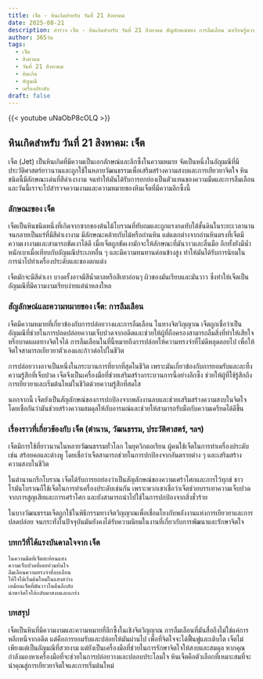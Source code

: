 ```yaml
---
title: เจ็ต - หินเกิดสำหรับ วันที่ 21 สิงหาคม
date: 2025-08-21
description: สำรวจ เจ็ต - หินเกิดสำหรับ วันที่ 21 สิงหาคม สัญลักษณ์ของ การลืมเลือน มาเรียนรู้ความหมายลึกซึ้งของหินพิเศษนี้
author: 365วัน
tags:
  - เจ็ต
  - สิงหาคม
  - วันที่ 21 สิงหาคม
  - หินเกิด
  - อัญมณี
  - เครื่องประดับ
draft: false
---
```


{{< youtube uNaObP8cOLQ >}}

## หินเกิดสำหรับ วันที่ 21 สิงหาคม: เจ็ต

เจ็ต (Jet) เป็นหินเกิดที่มีความเป็นเอกลักษณ์และลึกซึ้งในความหมาย จัดเป็นหนึ่งในอัญมณีที่มีประวัติศาสตร์ยาวนานและถูกใช้ในหลายวัฒนธรรมเพื่อเสริมสร้างความสงบและการเยียวยาจิตใจ หินชนิดนี้มีลักษณะเด่นที่สีดำเงางาม จนทำให้มันได้รับการยกย่องเป็นตัวแทนของความมืดและการลืมเลือน และวันนี้เราจะไปสำรวจความงามและความหมายของหินเจ็ตที่มีความลึกซึ้งนี้

### ลักษณะของ เจ็ต

เจ็ตเป็นหินชนิดหนึ่งที่เกิดจากซากของต้นไม้โบราณที่ทับถมและถูกแรงกดทับใต้ชั้นดินในระยะเวลานานจนกลายเป็นแร่ที่มีสีดำเงางาม มีลักษณะคล้ายกับไม้หรือถ่านหิน แต่แตกต่างจากถ่านหินตรงที่เจ็ตมีความเงางามและสามารถขัดเงาได้ดี เมื่อเจ็ตถูกขัดเงามักจะให้ลักษณะที่มันวาวและลื่นมือ อีกทั้งยังมีน้ำหนักเบาเมื่อเทียบกับอัญมณีประเภทอื่น ๆ และมีความทนทานค่อนข้างสูง ทำให้มันได้รับการนิยมในการนำไปทำเครื่องประดับและของตกแต่ง

เจ็ตมักจะมีสีดำเงา บางครั้งอาจมีสีน้ำตาลหรือสีเทาอ่อนๆ ผิวของมันเรียบและมันวาว ซึ่งทำให้เจ็ตเป็นอัญมณีที่มีความงามเรียบง่ายแต่น่าหลงใหล

### สัญลักษณ์และความหมายของ เจ็ต: การลืมเลือน

เจ็ตมีความหมายที่เกี่ยวข้องกับการปล่อยวางและการลืมเลือน ในทางจิตวิญญาณ เจ็ตถูกเชื่อว่าเป็นอัญมณีที่ช่วยในการปลดปล่อยความเจ็บปวดจากอดีตและช่วยให้ผู้ที่ถือครองสามารถลืมสิ่งที่ทำให้เสียใจหรือบาดแผลทางจิตใจได้ การลืมเลือนในที่นี้หมายถึงการปล่อยให้ความทรงจำที่ไม่ดีหลุดลอยไป เพื่อให้จิตใจสามารถเยียวยาตัวเองและก้าวต่อไปในชีวิต

การปล่อยวางอาจเป็นหนึ่งในกระบวนการที่ยากที่สุดในชีวิต เพราะมันเกี่ยวข้องกับการยอมรับและละทิ้งความรู้สึกที่เจ็บปวด เจ็ตจึงเป็นเครื่องมือที่ช่วยเสริมสร้างกระบวนการนี้อย่างลึกซึ้ง ช่วยให้ผู้ที่ใช้รู้สึกถึงการเยียวยาและเริ่มต้นใหม่ในชีวิตด้วยความรู้สึกที่สดใส

นอกจากนี้ เจ็ตยังเป็นสัญลักษณ์ของการปกป้องจากพลังงานลบและช่วยเสริมสร้างความสงบในจิตใจ โดยเชื่อกันว่ามันช่วยสร้างความสมดุลให้กับอารมณ์และช่วยให้สามารถรับมือกับความเครียดได้ดีขึ้น

### เรื่องราวที่เกี่ยวข้องกับ เจ็ต (ตำนาน, วัฒนธรรม, ประวัติศาสตร์, ฯลฯ)

เจ็ตมีการใช้ที่ยาวนานในหลายวัฒนธรรมทั่วโลก ในยุควิกตอเรียน ผู้คนใช้เจ็ตในการทำเครื่องประดับ เช่น สร้อยคอและต่างหู โดยเชื่อว่าเจ็ตสามารถช่วยในการปกป้องจากอันตรายต่าง ๆ และเสริมสร้างความสงบในชีวิต

ในตำนานกรีกโบราณ เจ็ตได้รับการยกย่องว่าเป็นสัญลักษณ์ของความเศร้าโศกและการไว้ทุกข์ ชาวโรมันโบราณก็ใช้เจ็ตในการทำเครื่องประดับเช่นกัน เพราะพวกเขาเชื่อว่าเจ็ตช่วยบรรเทาความเจ็บปวดจากการสูญเสียและการเศร้าโศก และยังสามารถนำไปใช้ในการปกป้องจากสิ่งชั่วร้าย

ในบางวัฒนธรรมเจ็ตถูกใช้ในพิธีกรรมทางจิตวิญญาณเพื่อเชื่อมโยงกับพลังงานแห่งการเยียวยาและการปลดปล่อย จนกระทั่งในปัจจุบันมันยังคงได้รับความนิยมในงานที่เกี่ยวกับการพัฒนาและรักษาจิตใจ

### บทกวีที่ได้แรงบันดาลใจจาก เจ็ต

```
ในความมืดที่เจ็ตสะท้อนแสง  
ความเจ็บปวดที่เคยท่วมท้นใจ  
ลืมเลือนความทรงจำที่ลบเลือน  
ให้ใจได้เริ่มต้นใหม่ในแสงสว่าง  
เหมือนเจ็ตที่มันวาวในคืนลึกลับ  
นำพาจิตใจให้กลับมาสงบและแกร่ง
```

### บทสรุป

เจ็ตเป็นหินที่มีความงามและความหมายที่ลึกซึ้งในเชิงจิตวิญญาณ การลืมเลือนที่มันสื่อถึงไม่ใช่แค่การหลีกหนีจากอดีต แต่คือการยอมรับและปล่อยให้มันผ่านไป เพื่อที่จิตใจจะได้ฟื้นฟูและเติบโต เจ็ตไม่เพียงแต่เป็นอัญมณีที่สวยงาม แต่ยังเป็นเครื่องมือที่ช่วยในการรักษาจิตใจให้สงบและสมดุล หากคุณกำลังมองหาเครื่องมือที่จะช่วยในการปล่อยวางและปลอบประโลมใจ หินเจ็ตคือตัวเลือกที่เหมาะสมที่จะนำคุณสู่การเยียวยาจิตใจและการเริ่มต้นใหม่